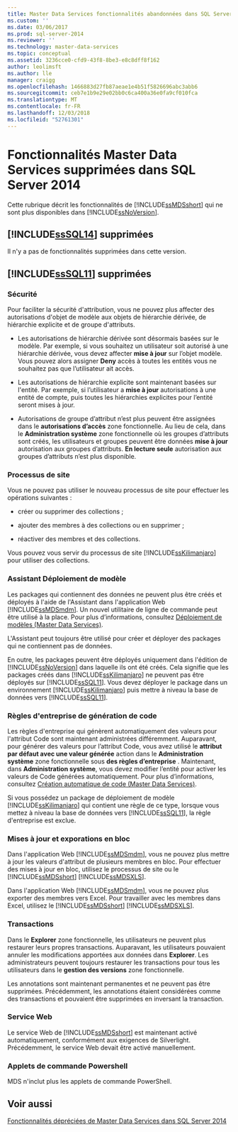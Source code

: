 ```yaml
---
title: Master Data Services fonctionnalités abandonnées dans SQL Server 2014 | Microsoft Docs
ms.custom: ''
ms.date: 03/06/2017
ms.prod: sql-server-2014
ms.reviewer: ''
ms.technology: master-data-services
ms.topic: conceptual
ms.assetid: 3236cce0-cfd9-43f8-8be3-e8c8dff8f162
author: leolimsft
ms.author: lle
manager: craigg
ms.openlocfilehash: 1466883d27fb87aeae1e4b51f5826696abc3abb6
ms.sourcegitcommit: ceb7e1b9e29e02bb0c6ca400a36e0fa9cf010fca
ms.translationtype: MT
ms.contentlocale: fr-FR
ms.lasthandoff: 12/03/2018
ms.locfileid: "52761301"
---
```

# <a name="discontinued-master-data-services-features-in-sql-server-2014"></a>Fonctionnalités Master Data Services supprimées dans SQL Server 2014
  Cette rubrique décrit les fonctionnalités de [!INCLUDE[ssMDSshort](../includes/ssmdsshort-md.md)] qui ne sont plus disponibles dans [!INCLUDE[ssNoVersion](../includes/ssnoversion-md.md)].  
  
## <a name="includesssql14includessssql14-mdmd-discontinued-features"></a>[!INCLUDE[ssSQL14](../includes/sssql14-md.md)] supprimées  
 Il n'y a pas de fonctionnalités supprimées dans cette version.  
  
## <a name="includesssql11includessssql11-mdmd-discontinued-features"></a>[!INCLUDE[ssSQL11](../includes/sssql11-md.md)] supprimées  
  
### <a name="security"></a>Sécurité  
 Pour faciliter la sécurité d'attribution, vous ne pouvez plus affecter des autorisations d'objet de modèle aux objets de hiérarchie dérivée, de hiérarchie explicite et de groupe d'attributs.  
  
-   Les autorisations de hiérarchie dérivée sont désormais basées sur le modèle. Par exemple, si vous souhaitez un utilisateur soit autorisé à une hiérarchie dérivée, vous devez affecter **mise à jour** sur l’objet modèle. Vous pouvez alors assigner **Deny** accès à toutes les entités vous ne souhaitez pas que l’utilisateur ait accès.  
  
-   Les autorisations de hiérarchie explicite sont maintenant basées sur l'entité. Par exemple, si l’utilisateur a **mise à jour** autorisations à une entité de compte, puis toutes les hiérarchies explicites pour l’entité seront mises à jour.  
  
-   Autorisations de groupe d’attribut n’est plus peuvent être assignées dans le **autorisations d’accès** zone fonctionnelle. Au lieu de cela, dans le **Administration système** zone fonctionnelle où les groupes d’attributs sont créés, les utilisateurs et groupes peuvent être données **mise à jour** autorisation aux groupes d’attributs. **En lecture seule** autorisation aux groupes d’attributs n’est plus disponible.  
  
### <a name="staging-process"></a>Processus de site  
 Vous ne pouvez pas utiliser le nouveau processus de site pour effectuer les opérations suivantes :  
  
-   créer ou supprimer des collections ;  
  
-   ajouter des membres à des collections ou en supprimer ;  
  
-   réactiver des membres et des collections.  
  
 Vous pouvez vous servir du processus de site [!INCLUDE[ssKilimanjaro](../includes/sskilimanjaro-md.md)] pour utiliser des collections.  
  
### <a name="model-deployment-wizard"></a>Assistant Déploiement de modèle  
 Les packages qui contiennent des données ne peuvent plus être créés et déployés à l'aide de l'Assistant dans l'application Web [!INCLUDE[ssMDSmdm](../includes/ssmdsmdm-md.md)]. Un nouvel utilitaire de ligne de commande peut être utilisé à la place. Pour plus d’informations, consultez [Déploiement de modèles &#40;Master Data Services&#41;](deploying-models-master-data-services.md).  
  
 L'Assistant peut toujours être utilisé pour créer et déployer des packages qui ne contiennent pas de données.  
  
 En outre, les packages peuvent être déployés uniquement dans l'édition de [!INCLUDE[ssNoVersion](../includes/ssnoversion-md.md)] dans laquelle ils ont été créés. Cela signifie que les packages créés dans [!INCLUDE[ssKilimanjaro](../includes/sskilimanjaro-md.md)] ne peuvent pas être déployés sur [!INCLUDE[ssSQL11](../includes/sssql11-md.md)]. Vous devez déployer le package dans un environnement [!INCLUDE[ssKilimanjaro](../includes/sskilimanjaro-md.md)] puis mettre à niveau la base de données vers [!INCLUDE[ssSQL11](../includes/sssql11-md.md)].  
  
### <a name="code-generation-business-rules"></a>Règles d'entreprise de génération de code  
 Les règles d'entreprise qui génèrent automatiquement des valeurs pour l'attribut Code sont maintenant administrées différemment. Auparavant, pour générer des valeurs pour l’attribut Code, vous avez utilisé le **attribut par défaut avec une valeur générée** action dans le **Administration système** zone fonctionnelle sous **des règles d’entreprise** . Maintenant, dans **Administration système**, vous devez modifier l’entité pour activer les valeurs de Code générées automatiquement. Pour plus d’informations, consultez [Création automatique de code &#40;Master Data Services&#41;](automatic-code-creation-master-data-services.md).  
  
 Si vous possédez un package de déploiement de modèle [!INCLUDE[ssKilimanjaro](../includes/sskilimanjaro-md.md)] qui contient une règle de ce type, lorsque vous mettez à niveau la base de données vers [!INCLUDE[ssSQL11](../includes/sssql11-md.md)], la règle d'entreprise est exclue.  
  
### <a name="bulk-updates-and-exporting"></a>Mises à jour et exporations en bloc  
 Dans l'application Web [!INCLUDE[ssMDSmdm](../includes/ssmdsmdm-md.md)], vous ne pouvez plus mettre à jour les valeurs d'attribut de plusieurs membres en bloc. Pour effectuer des mises à jour en bloc, utilisez le processus de site ou le [!INCLUDE[ssMDSshort](../includes/ssmdsshort-md.md)] [!INCLUDE[ssMDSXLS](../includes/ssmdsxls-md.md)].  
  
 Dans l'application Web [!INCLUDE[ssMDSmdm](../includes/ssmdsmdm-md.md)], vous ne pouvez plus exporter des membres vers Excel. Pour travailler avec les membres dans Excel, utilisez le [!INCLUDE[ssMDSshort](../includes/ssmdsshort-md.md)] [!INCLUDE[ssMDSXLS](../includes/ssmdsxls-md.md)].  
  
### <a name="transactions"></a>Transactions  
 Dans le **Explorer** zone fonctionnelle, les utilisateurs ne peuvent plus restaurer leurs propres transactions. Auparavant, les utilisateurs pouvaient annuler les modifications apportées aux données dans **Explorer**. Les administrateurs peuvent toujours restaurer les transactions pour tous les utilisateurs dans le **gestion des versions** zone fonctionnelle.  
  
 Les annotations sont maintenant permanentes et ne peuvent pas être supprimées. Précédemment, les annotations étaient considérées comme des transactions et pouvaient être supprimées en inversant la transaction.  
  
### <a name="web-service"></a>Service Web  
 Le service Web de [!INCLUDE[ssMDSshort](../includes/ssmdsshort-md.md)] est maintenant activé automatiquement, conformément aux exigences de Silverlight. Précédemment, le service Web devait être activé manuellement.  
  
### <a name="powershell-cmdlets"></a>Applets de commande Powershell  
 MDS n'inclut plus les applets de commande PowerShell.  
  
## <a name="see-also"></a>Voir aussi  
 [Fonctionnalités dépréciées de Master Data Services dans SQL Server 2014](deprecated-master-data-services-features.md)  
  
  
